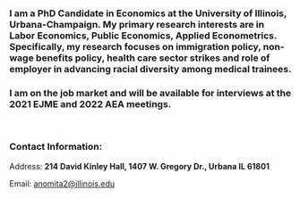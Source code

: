 
### I am a PhD Candidate in Economics at the University of Illinois, Urbana-Champaign. My primary research interests are in Labor Economics, Public Economics, Applied Econometrics. Specifically, my research focuses on immigration policy, non-wage benefits policy, health care sector strikes and role of employer in advancing racial diversity among medical trainees.  

### I am on the job market and will be available for interviews at the 2021 EJME and 2022 AEA meetings.

<br>

### Contact Information:
Address: **214 David Kinley Hall, 1407 W. Gregory Dr., Urbana IL 61801**

Email: anomita2@illinois.edu
